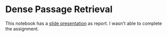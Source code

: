 # Dense Passage Retrieval

This notebook has a [slide presentation](https://docs.google.com/presentation/d/1ZeByAI-s5bChkwCAi16j7DUuthuKbT_qpVRWROji1_0/edit?usp=sharing) as report.
I wasn't able to complete the assignment.
